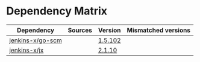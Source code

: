 # Dependency Matrix

Dependency | Sources | Version | Mismatched versions
---------- | ------- | ------- | -------------------
[jenkins-x/go-scm](https://github.com/jenkins-x/go-scm) |  | [1.5.102]() | 
[jenkins-x/jx](https://github.com/jenkins-x/jx) |  | [2.1.10](https://github.com/jenkins-x/jx/releases/tag/v2.1.10) | 
